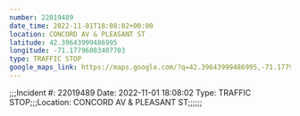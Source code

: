 ```yaml
---
number: 22019489
date_time: 2022-11-01T18:08:02+00:00
location: CONCORD AV & PLEASANT ST
latitude: 42.39643999486995
longitude: -71.17796003407703
type: TRAFFIC STOP
google_maps_link: https://maps.google.com/?q=42.39643999486995,-71.17796003407703
---
```


;;;Incident #: 22019489  Date: 2022-11-01 18:08:02   Type: TRAFFIC STOP;;;Location: CONCORD AV & PLEASANT ST;;;;;;
